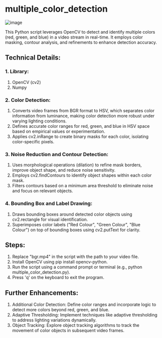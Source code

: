 # multiple_color_detection
![image](https://github.com/JohnPaulPrabhu/multiple_color_detection/assets/26264448/6492ad3f-9894-4c6a-ab42-6663b1b2217d)

This Python script leverages OpenCV to detect and identify multiple colors (red, green, and blue) in a video stream in real-time. It employs color masking, contour analysis, and refinements to enhance detection accuracy.

## Technical Details:

### 1. Library:
1. OpenCV (cv2)
2. Numpy
### 2. Color Detection:
1. Converts video frames from BGR format to HSV, which separates color information from luminance, making color detection more robust under varying lighting conditions.
2. Defines accurate color ranges for red, green, and blue in HSV space based on empirical values or experimentation.
3. Applies cv2.inRange to create binary masks for each color, isolating color-specific pixels.
### 3. Noise Reduction and Contour Detection:
1. Uses morphological operations (dilation) to refine mask borders, improve object shape, and reduce noise sensitivity.
2. Employs cv2.findContours to identify object shapes within each color mask.
3. Filters contours based on a minimum area threshold to eliminate noise and focus on relevant objects.
### 4. Bounding Box and Label Drawing:
1. Draws bounding boxes around detected color objects using cv2.rectangle for visual identification.
2. Superimposes color labels ("Red Colour", "Green Colour", "Blue Colour") on top of bounding boxes using cv2.putText for clarity.

## Steps:
1. Replace "bgr.mp4" in the script with the path to your video file.
2. Install OpenCV using pip install opencv-python.
3. Run the script using a command prompt or terminal (e.g., python multiple_color_detection.py).
4. Press 'q' on the keyboard to exit the program.

## Further Enhancements:
1. Additional Color Detection: Define color ranges and incorporate logic to detect more colors beyond red, green, and blue.
2. Adaptive Thresholding: Implement techniques like adaptive thresholding to address lighting variations dynamically.
3. Object Tracking: Explore object tracking algorithms to track the movement of color objects in subsequent video frames.
